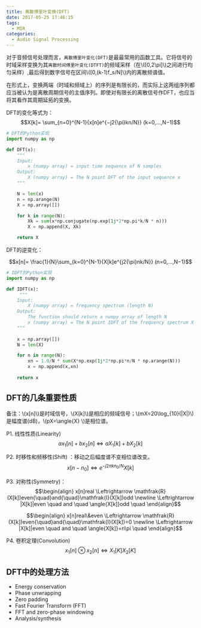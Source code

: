 ```yaml
---
title: 离散傅里叶变换(DFT)
date: 2017-05-25 17:46:15
tags:
  - MIR
categories:
  - Audio Signal Processing
---
```


<script type="text/javascript" async
  src="https://cdnjs.cloudflare.com/ajax/libs/mathjax/2.7.1/MathJax.js?config=TeX-AMS-MML_HTMLorMML">
</script>

对于音频信号处理而言，`离散傅里叶变化(DFT)`是最最常用的函数工具。它将信号的时域采样变换为其`离散时间傅里叶变化(DTFT)`的频域采样（在\\([0,2\pi]\\)之间进行均匀采样）,最后得到数字信号在区间\\([0,(k-1)f_s/N]\\)内的离散频谱值。

在形式上，变换两端（时域和频域上）的序列是有限长的，而实际上这两组序列都应当被认为是离散周期信号的主值序列。即使对有限长的离散信号作DFT，也应当将其看作其周期延拓的变换。

DFT的变化等式为：  
$$X[k]=  \sum_{n=0}^{N-1}{x[n]e^{−j2{\pi}kn/N}}   (k=0,...,N−1)$$
<!--More-->

```python
# DFT的Python实现
import numpy as np

def DFT(x):
    """
    Input:
        x (numpy array) = input time sequence of N samples
    Output:
        X (numpy array) = The N point DFT of the input sequence x
    """

    N = len(x)
    n = np.arange(N)
    X = np.array([])

    for k in range(N):
        Xk = sum(x*np.conjugate(np.exp(1j*2*np.pi*k/N * n)))
        X = np.append(X, Xk)

    return X
```

DFT的逆变化：
   
$$x[n]=  \frac{1}{N}\sum_{k=0}^{N-1}{X[k]e^{j2{\pi}nk/N}}   (n=0,...,N−1)$$

```python
# IDFT的Python实现
import numpy as np

def IDFT(x):
     """
    Input:
        X (numpy array) = frequency spectrum (length N)
    Output:
        The function should return a numpy array of length N 
        x (numpy array) = The N point IDFT of the frequency spectrum X
    """
    
    x = np.array([])
    N = len(X)

    for n in range(N):
        xn = 1.0/N * sum(X*np.exp(1j*2*np.pi*n/N * np.arange(N)))
        x = np.append(x,xn)
        
    return x
```

## DFT的几条重要性质
备注：\\(x[n]\\)是时域信号，\\(X[k]\\)是相应的频域信号；\\(mX=20\log_{10}(|X|)\\)是幅度谱(dB)，\\(pX=\angle{X} \\)是相位谱。

P1. 线性性质(Linearity)  
$$ax_1[n]+bx_2[n] \Leftrightarrow aX_1[k]+bX_2[k] $$

P2. 时移性和频移性(Shift) ：移动之后幅度谱不变相位谱改变。  
$$x[n-n_0] \Leftrightarrow e^{-j2{\pi}kn_0/N}X[k] $$

P3. 对称性(Symmetry)：  
$$\begin{align} x[n]real \Leftrightarrow \mathfrak{R}(X[k])even{\quad}and{\quad}\mathfrak{I}(X[k])odd \newline \Leftrightarrow |X[k]|even \quad and \quad \angle{X[k]}odd \quad \end{align}$$

$$\begin{align} x[n]real\&even \Leftrightarrow \mathfrak{R}(X[k])even{\quad}and{\quad}\mathfrak{I}(X[k])=0 \newline \Leftrightarrow |X[k]|even \quad and \quad \angle{X[k]}=n\pi \quad \end{align}$$

P4. 卷积定理(Convolution)  
$$x_1[n]\otimes x_2[n] \Leftrightarrow X_1[K]X_2[K]$$

## DFT中的处理方法
* Energy conservation  
* Phase unwrapping* Zero padding* Fast Fourier Transform (FFT) 
* FFT and zero-phase windowing 
* Analysis/synthesis
